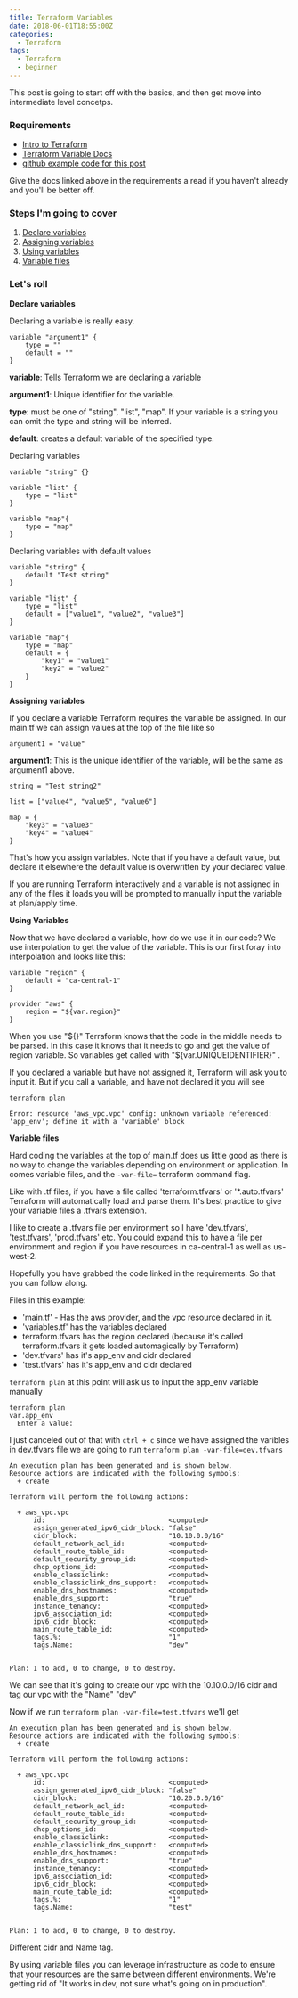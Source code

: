 ```yaml
---
title: Terraform Variables 
date: 2018-06-01T18:55:00Z
categories:
  - Terraform
tags:
  - Terraform
  - beginner
---
```


This post is going to start off with the basics, and then get move into intermediate level concetps. 

### Requirements

* [Intro to Terraform](introduction-to-terraform.html)
* [Terraform Variable Docs](https://www.terraform.io/docs/configuration/variables.html)
* [github example code for this post](https://github.com/BGnoinski/gnoinski.ca/tree/master/ben/terraform/variables/)

Give the docs linked above in the requirements a read if you haven't already and you'll be better off.

### Steps I'm going to cover

1. <a href="#declare">Declare variables</a>
1. <a href="#assigning">Assigning variables</a>
1. <a href="#using">Using variables</a>
1. <a href="#varfiles">Variable files</a>

### Let's roll

**<p id="declare">Declare variables</p>**

Declaring a variable is really easy.

```
variable "argument1" {
    type = ""
    default = ""
}
```

**variable**: Tells Terraform we are declaring a variable

**argument1**: Unique identifier for the variable.

**type**: must be one of "string", "list", "map". If your variable is a string you can omit the type and string will be inferred. 

**default**: creates a default variable of the specified type.

Declaring variables

```
variable "string" {}

variable "list" {
    type = "list"
}

variable "map"{
    type = "map"
}
```

Declaring variables with default values

```
variable "string" {
    default "Test string"
}

variable "list" {
    type = "list"
    default = ["value1", "value2", "value3"]
}

variable "map"{
    type = "map"
    default = {
        "key1" = "value1"
        "key2" = "value2"
    }
}
```

**<p id="assigning">Assigning variables</p>**

If you declare a variable Terraform requires the variable be assigned. In our main.tf we can assign values at the top of the file like so

```
argument1 = "value"
```

**argument1**: This is the unique identifier of the variable, will be the same as argument1 above.

```
string = "Test string2"

list = ["value4", "value5", "value6"]

map = {
    "key3" = "value3"
    "key4" = "value4"
} 
```

That's how you assign variables. Note that if you have a default value, but declare it elsewhere the default value is overwritten by your declared value.

If you are running Terraform interactively and a variable is not assigned in any of the files it loads you will be prompted to manually input the variable at plan/apply time. 

**<p id="using">Using Variables</p>**

Now that we have declared a variable, how do we use it in our code? We use interpolation to get the value of the variable. This is our first foray into interpolation and looks like this:

```
variable "region" { 
    default = "ca-central-1"
}

provider "aws" {
    region = "${var.region}"
}
```

When you use "${}" Terraform knows that the code in the middle needs to be parsed. In this case it knows that it needs to go and get the value of region variable. So variables get called with "${var.UNIQUEIDENTIFIER}" .

If you declared a variable but have not assigned it, Terraform will ask you to input it. But if you call a variable, and have not declared it you will see

```
terraform plan

Error: resource 'aws_vpc.vpc' config: unknown variable referenced: 'app_env'; define it with a 'variable' block
```

**<p id="varfiles">Variable files</p>**

Hard coding the variables at the top of main.tf does us little good as there is no way to change the variables depending on environment or application. In comes variable files, and the `-var-file=` terraform command flag.

Like with .tf files, if you have a file called 'terraform.tfvars' or '*.auto.tfvars' Terraform will automatically load and parse them. It's best practice to give your variable files a .tfvars extension.

I like to create a .tfvars file per environment so I have 'dev.tfvars', 'test.tfvars', 'prod.tfvars' etc. You could expand this to have a file per environment and region if you have resources in ca-central-1 as well as us-west-2.

Hopefully you have grabbed the code linked in the requirements. So that you can follow along. 

Files in this example:

* 'main.tf' - Has the aws provider, and the vpc resource declared in it. 
* 'variables.tf' has the variables declared
* terraform.tfvars has the region declared (because it's called terraform.tfvars it gets loaded automagically by Terraform)
* 'dev.tfvars' has it's app_env and cidr declared
* 'test.tfvars' has it's app_env and cidr declared

`terraform plan` at this point will ask us to input the app_env variable manually

```
terraform plan
var.app_env
  Enter a value: 
```

I just canceled out of that with `ctrl + c` since we have assigned the varibles in dev.tfvars file we are going to run `terraform plan -var-file=dev.tfvars`

```
An execution plan has been generated and is shown below.
Resource actions are indicated with the following symbols:
  + create

Terraform will perform the following actions:

  + aws_vpc.vpc
      id:                               <computed>
      assign_generated_ipv6_cidr_block: "false"
      cidr_block:                       "10.10.0.0/16"
      default_network_acl_id:           <computed>
      default_route_table_id:           <computed>
      default_security_group_id:        <computed>
      dhcp_options_id:                  <computed>
      enable_classiclink:               <computed>
      enable_classiclink_dns_support:   <computed>
      enable_dns_hostnames:             <computed>
      enable_dns_support:               "true"
      instance_tenancy:                 <computed>
      ipv6_association_id:              <computed>
      ipv6_cidr_block:                  <computed>
      main_route_table_id:              <computed>
      tags.%:                           "1"
      tags.Name:                        "dev"


Plan: 1 to add, 0 to change, 0 to destroy.

```

We can see that it's going to create our vpc with the 10.10.0.0/16 cidr and tag our vpc with the "Name" "dev"

Now if we run `terraform plan -var-file=test.tfvars` we'll get

```
An execution plan has been generated and is shown below.
Resource actions are indicated with the following symbols:
  + create

Terraform will perform the following actions:

  + aws_vpc.vpc
      id:                               <computed>
      assign_generated_ipv6_cidr_block: "false"
      cidr_block:                       "10.20.0.0/16"
      default_network_acl_id:           <computed>
      default_route_table_id:           <computed>
      default_security_group_id:        <computed>
      dhcp_options_id:                  <computed>
      enable_classiclink:               <computed>
      enable_classiclink_dns_support:   <computed>
      enable_dns_hostnames:             <computed>
      enable_dns_support:               "true"
      instance_tenancy:                 <computed>
      ipv6_association_id:              <computed>
      ipv6_cidr_block:                  <computed>
      main_route_table_id:              <computed>
      tags.%:                           "1"
      tags.Name:                        "test"


Plan: 1 to add, 0 to change, 0 to destroy.
```

Different cidr and Name tag.

By using variable files you can leverage infrastructure as code to ensure that your resources are the same between different environments. We're getting rid of "It works in dev, not sure what's going on in production".
